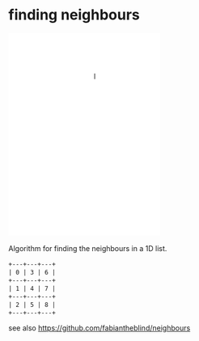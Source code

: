finding neighbours
==================

![](https://raw.githubusercontent.com/FH-Potsdam/steel-ant-input-output/master/examples/images/neighbours.gif)

Algorithm for finding the neighbours in a 1D list.

    +---+---+---+
    | 0 | 3 | 6 |
    +---+---+---+
    | 1 | 4 | 7 |
    +---+---+---+
    | 2 | 5 | 8 |
    +---+---+---+

see also https://github.com/fabiantheblind/neighbours


